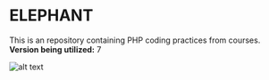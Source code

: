 # ELEPHANT
This is an repository containing PHP coding practices from courses. 
**Version being utilized:** 7

![alt text](https://e5ce463uma323hyvrr4xumqs-wpengine.netdna-ssl.com/wp-content/uploads/2019/12/php-elephant.png)
